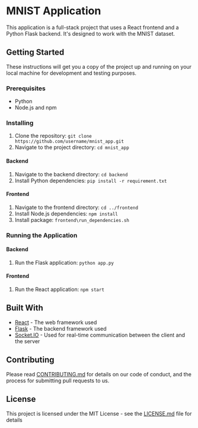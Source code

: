 # MNIST Application

This application is a full-stack project that uses a React frontend and a Python Flask backend. It's designed to work with the MNIST dataset.

## Getting Started

These instructions will get you a copy of the project up and running on your local machine for development and testing purposes.

### Prerequisites

- Python
- Node.js and npm

### Installing

1. Clone the repository: `git clone https://github.com/username/mnist_app.git`
2. Navigate to the project directory: `cd mnist_app`

#### Backend

1. Navigate to the backend directory: `cd backend`
2. Install Python dependencies: `pip install -r requirement.txt`

#### Frontend

1. Navigate to the frontend directory: `cd ../frontend`
2. Install Node.js dependencies: `npm install `
3. Install package: `frontend\run_dependencies.sh`

### Running the Application

#### Backend

1. Run the Flask application: `python app.py`

#### Frontend

1. Run the React application: `npm start`

## Built With

- [React](https://reactjs.org/) - The web framework used
- [Flask](https://flask.palletsprojects.com/) - The backend framework used
- [Socket.IO](https://socket.io/) - Used for real-time communication between the client and the server

## Contributing

Please read [CONTRIBUTING.md](CONTRIBUTING.md) for details on our code of conduct, and the process for submitting pull requests to us.

## License

This project is licensed under the MIT License - see the [LICENSE.md](LICENSE.md) file for details